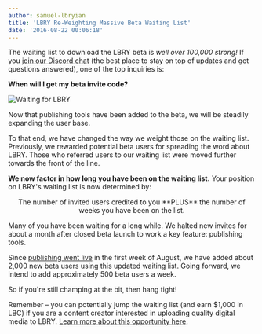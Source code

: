```yaml
---
author: samuel-lbryian
title: 'LBRY Re-Weighting Massive Beta Waiting List'
date: '2016-08-22 00:06:18'
---
```


The waiting list to download the LBRY beta is *well over 100,000 strong!* If you [join our Discord chat](http://chat.lbry.io) (the best place to stay on top of updates and get questions answered), one of the top inquiries is:

**When will I get my beta invite code?**

![Waiting for LBRY](/img/news/waiting.png)

Now that publishing tools have been added to the beta, we will be steadily expanding the user base.

To that end, we have changed the way we weight those on the waiting list. Previously, we rewarded potential beta users for spreading the word about LBRY. Those who referred users to our waiting list were moved further towards the front of the line.

**We now factor in how long you have been on the waiting list.** Your position on LBRY's waiting list is now determined by:

<p align="center">The number of invited users credited to you **PLUS** the number of weeks you have been on the list.</p>

Many of you have been waiting for a long while. We halted new invites for about a month after closed beta launch to work a key feature: publishing tools.

Since [publishing went live](https://lbry.io/news/publish-tools-live-earn-1000-dollars) in the first week of August, we have added about 2,000 new beta users using this updated waiting list. Going forward, we intend to add approximately 500 beta users a week.

So if you're still champing at the bit, then hang tight!

Remember – you can potentially jump the waiting list (and earn $1,000 in LBC) if you are a content creator interested in uploading quality digital media to LBRY. [Learn more about this opportunity here](https://lbry.io/publish).
